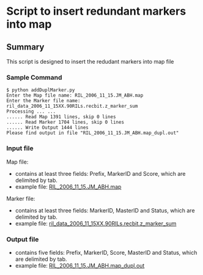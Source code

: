 # Script to insert redundant markers into map

## Summary ##

This script is designed to insert the redudant markers into map file

### Sample Command ###
```
$ python addDuplMarker.py
Enter the Map file name: RIL_2006_11_15.JM_ABH.map
Enter the Marker file name: ril_data_2006_11_15XX.90RILs.recbit.z_marker_sum
Processing ... ...
...... Read Map 1391 lines, skip 0 lines
...... Read Marker 1704 lines, skip 0 lines
...... Write Output 1444 lines
Please find output in file "RIL_2006_11_15.JM_ABH.map_dupl.out"

```

### Input file ###

Map file:
  * contains at least three fields: Prefix, MarkerID and Score, which are delimited by tab.
  * example file: [RIL\_2006\_11\_15.JM\_ABH.map](http://xuhu-rwm-cgp.googlecode.com/svn/trunk/data/RIL_2006_11_15.JM_ABH.map)

Marker file:
  * contains at least three fields: MarkerID, MasterID and Status, which are delimited by tab.
  * example file: [ril\_data\_2006\_11\_15XX.90RILs.recbit.z\_marker\_sum](http://xuhu-rwm-cgp.googlecode.com/svn/trunk/data/ril_data_2006_11_15XX.90RILs.recbit.z_marker_sum)

### Output file ###
  * contains five fields: Prefix, MarkerID, Score, MasterID and Status, which are delimited by tab.
  * example file: [RIL\_2006\_11\_15.JM\_ABH.map\_dupl.out](http://xuhu-rwm-cgp.googlecode.com/svn/trunk/data/RIL_2006_11_15.JM_ABH.map_dupl.out)